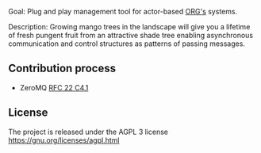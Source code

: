 Goal:  Plug and play management tool for actor-based [ORG's](https://arxiv.org/abs/0906.2756) systems.

Description: Growing mango trees in the landscape will give you a lifetime of fresh pungent fruit from an attractive shade tree enabling asynchronous communication and control structures as patterns of passing messages.


Contribution process
--------------------

* ZeroMQ [RFC 22 C4.1](http://rfc.zeromq.org/spec:22)


License
-------

The project is released under the AGPL 3 license https://gnu.org/licenses/agpl.html
